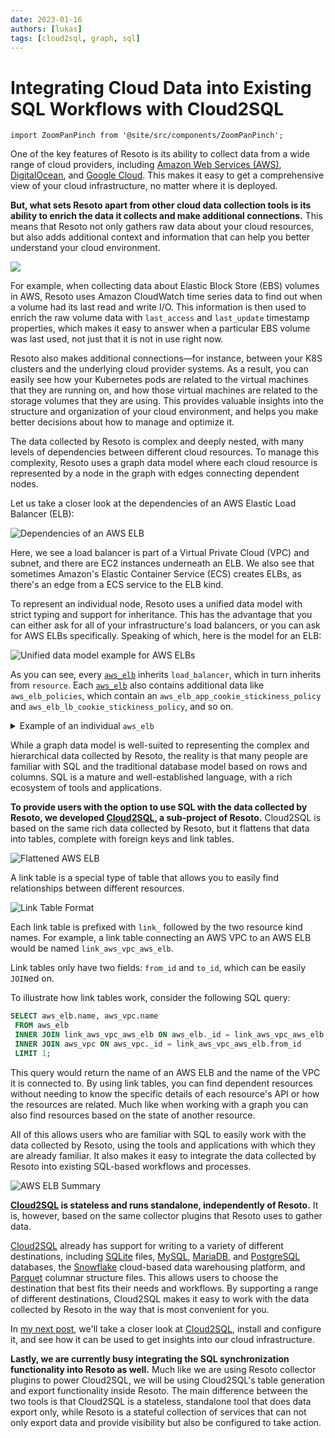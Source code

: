 ```yaml
---
date: 2023-01-16
authors: [lukas]
tags: [cloud2sql, graph, sql]
---
```


# Integrating Cloud Data into Existing SQL Workflows with Cloud2SQL

```mdx-code-block
import ZoomPanPinch from '@site/src/components/ZoomPanPinch';
```

One of the key features of Resoto is its ability to collect data from a wide range of cloud providers, including [Amazon Web Services (AWS)](/docs/how-to-guides/data-sources/collect-aws-resource-data), [DigitalOcean](/docs/how-to-guides/data-sources/collect-digitalocean-resource-data), and [Google Cloud](/docs/how-to-guides/data-sources/collect-google-cloud-resource-data). This makes it easy to get a comprehensive view of your cloud infrastructure, no matter where it is deployed.

**But, what sets Resoto apart from other cloud data collection tools is its ability to enrich the data it collects and make additional connections.** This means that Resoto not only gathers raw data about your cloud resources, but also adds additional context and information that can help you better understand your cloud environment.

![](./img/banner.png)

<!--truncate-->

For example, when collecting data about Elastic Block Store (EBS) volumes in AWS, Resoto uses Amazon CloudWatch time series data to find out when a volume had its last read and write I/O. This information is then used to enrich the raw volume data with `last_access` and `last_update` timestamp properties, which makes it easy to answer when a particular EBS volume was last used, not just that it is not in use right now.

Resoto also makes additional connections—for instance, between your K8S clusters and the underlying cloud provider systems. As a result, you can easily see how your Kubernetes pods are related to the virtual machines that they are running on, and how those virtual machines are related to the storage volumes that they are using. This provides valuable insights into the structure and organization of your cloud environment, and helps you make better decisions about how to manage and optimize it.

The data collected by Resoto is complex and deeply nested, with many levels of dependencies between different cloud resources. To manage this complexity, Resoto uses a graph data model where each cloud resource is represented by a node in the graph with edges connecting dependent nodes.

Let us take a closer look at the dependencies of an AWS Elastic Load Balancer (ELB):

<ZoomPanPinch>

![Dependencies of an AWS ELB](./img/aws_elb_relationships.svg)

</ZoomPanPinch>

Here, we see a load balancer is part of a Virtual Private Cloud (VPC) and subnet, and there are EC2 instances underneath an ELB. We also see that sometimes Amazon's Elastic Container Service (ECS) creates ELBs, as there's an edge from a ECS service to the ELB kind.

To represent an individual node, Resoto uses a unified data model with strict typing and support for inheritance. This has the advantage that you can either ask for all of your infrastructure's load balancers, or you can ask for AWS ELBs specifically. Speaking of which, here is the model for an ELB:

<ZoomPanPinch>

![Unified data model example for AWS ELBs](./img/aws_elb.svg)

</ZoomPanPinch>

As you can see, every [`aws_elb`](/docs/reference/data-models/aws#aws_elb) inherits `load_balancer`, which in turn inherits from `resource`. Each [`aws_elb`](/docs/reference/data-models/aws#aws_elb) also contains additional data like `aws_elb_policies`, which contain an `aws_elb_app_cookie_stickiness_policy` and `aws_elb_lb_cookie_stickiness_policy`, and so on.

<details>
<summary>Example of an individual <code>aws_elb</code></summary>
<div>

```json
{
  "id": "hgoa3433hOo7j6pEUDmozE",
  "type": "node",
  "revision": "_fH7wa0K--I",
  "reported": {
    "kind": "aws_elb",
    "id": "blogtest-apiserver-526928195.us-west-2.elb.amazonaws.com",
    "name": "blogtest-apiserver",
    "ctime": "2022-11-22T09:14:30Z",
    "tags": {
      "owner": "lukas",
      "sigs.k8s.io/cluster-api-provider-aws/role": "apiserver",
      "sigs.k8s.io/cluster-api-provider-aws/cluster/blogtest": "owned",
      "Name": "blogtest-apiserver"
    },
    "lb_type": "elb",
    "backends": [
      "i-08381208b144af211"
    ],
    "scheme": "internet-facing",
    "elb_canonical_hosted_zone_name": "blogtest-apiserver-526928195.us-west-2.elb.amazonaws.com",
    "elb_canonical_hosted_zone_name_id": "Z2H1FL2FABSF3",
    "elb_listener_descriptions": [
      {
        "listener": {
          "protocol": "TCP",
          "load_balancer_port": 6443,
          "instance_protocol": "TCP",
          "instance_port": 6443
        },
        "policy_names": []
      }
    ],
    "elb_policies": {
      "app_cookie_stickiness_policies": [],
      "lb_cookie_stickiness_policies": [],
      "other_policies": []
    },
    "elb_backend_server_descriptions": [],
    "elb_availability_zones": [
      "us-west-2c",
      "us-west-2b",
      "us-west-2a"
    ],
    "elb_health_check": {
      "target": "SSL:6443",
      "interval": 10,
      "timeout": 5,
      "unhealthy_threshold": 3,
      "healthy_threshold": 5
    },
    "elb_source_security_group": {
      "owner_alias": "999264467951",
      "group_name": "blogtest-apiserver-lb"
    }
  }
}
```

</div>
</details>

While a graph data model is well-suited to representing the complex and hierarchical data collected by Resoto, the reality is that many people are familiar with SQL and the traditional database model based on rows and columns. SQL is a mature and well-established language, with a rich ecosystem of tools and applications.

**To provide users with the option to use SQL with the data collected by Resoto, we developed [Cloud2SQL](https://cloud2sql.com), a sub-project of Resoto.** Cloud2SQL is based on the same rich data collected by Resoto, but it flattens that data into tables, complete with foreign keys and link tables.

![Flattened AWS ELB](./img/aws_elb_flattened.png)

A link table is a special type of table that allows you to easily find relationships between different resources.

![Link Table Format](./img/link_table.png)

Each link table is prefixed with `link_` followed by the two resource kind names. For example, a link table connecting an AWS VPC to an AWS ELB would be named `link_aws_vpc_aws_elb`.

Link tables only have two fields: `from_id` and `to_id`, which can be easily `JOIN`ed on.

To illustrate how link tables work, consider the following SQL query:

```sql
SELECT aws_elb.name, aws_vpc.name
 FROM aws_elb
 INNER JOIN link_aws_vpc_aws_elb ON aws_elb._id = link_aws_vpc_aws_elb.to_id
 INNER JOIN aws_vpc ON aws_vpc._id = link_aws_vpc_aws_elb.from_id
 LIMIT 1;
```

This query would return the name of an AWS ELB and the name of the VPC it is connected to. By using link tables, you can find dependent resources without needing to know the specific details of each resource's API or how the resources are related. Much like when working with a graph you can also find resources based on the state of another resource.

All of this allows users who are familiar with SQL to easily work with the data collected by Resoto, using the tools and applications with which they are already familiar. It also makes it easy to integrate the data collected by Resoto into existing SQL-based workflows and processes.

![AWS ELB Summary](./img/aws_elb_summary.png)

**[Cloud2SQL](https://cloud2sql.com) is stateless and runs standalone, independently of Resoto.** It is, however, based on the same collector plugins that Resoto uses to gather data.

[Cloud2SQL](https://cloud2sql.com) already has support for writing to a variety of different destinations, including [SQLite](https://sqlite.org) files, [MySQL](https://mysql.com), [MariaDB](https://mariadb.org), and [PostgreSQL](https://postgresql.org) databases, the [Snowflake](https://snowflake.com) cloud-based data warehousing platform, and [Parquet](https://parquet.apache.org) columnar structure files. This allows users to choose the destination that best fits their needs and workflows. By supporting a range of different destinations, Cloud2SQL makes it easy to work with the data collected by Resoto in the way that is most convenient for you.

In [my next post](/blog/installing-cloud2sql), we'll take a closer look at [Cloud2SQL](https://cloud2sql.com), install and configure it, and see how it can be used to get insights into our cloud infrastructure.

**Lastly, we are currently busy integrating the SQL synchronization functionality into Resoto as well.** Much like we are using Resoto collector plugins to power Cloud2SQL, we will be using Cloud2SQL's table generation and export functionality inside Resoto. The main difference between the two tools is that Cloud2SQL is a stateless, standalone tool that does data export only, while Resoto is a stateful collection of services that can not only export data and provide visibility but also be configured to take action.
